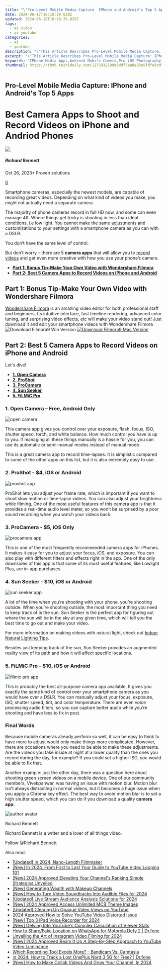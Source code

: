 ```yaml
---
title: "\"Pro-Level Mobile Media Capture  IPhone and Android's Top 5 Apps for 2024\""
date: 2024-06-17T16:18:39.820Z
updated: 2024-06-18T16:18:39.820Z
tags:
  - ai video
  - ai youtube
categories:
  - ai
  - youtube
description: "\"This Article Describes Pro-Level Mobile Media Capture: IPhone and Android's Top 5 Apps for 2024\""
excerpt: "\"This Article Describes Pro-Level Mobile Media Capture: IPhone and Android's Top 5 Apps for 2024\""
keywords: "IPhone Media Apps,Android Mobile Camera,Pro iOS Photography,Advanced Android Capture,Top Phone Photo Tools,Premium iPhone Cams,Best Android Media Apps"
thumbnail: https://thmb.techidaily.com/127593239da9ddf3aa0e35e9fdfe9cdfb96622adf462fe90ad515f1ed2896ad3.jpg
---
```


## Pro-Level Mobile Media Capture: IPhone and Android's Top 5 Apps

# Best Camera Apps to Shoot and Record Videos on iPhone and Andriod Phones

![](https://images.wondershare.com/filmora/article-images/richard-bennett.jpg)

##### Richard Bennett

 Oct 26, 2023• Proven solutions

[0](#commentsBoxSeoTemplate)

Smartphone cameras, especially the newest models, are capable of recording great videos. Depending on what kind of videos you make, you might not actually need a separate camera.

The majority of phone cameras record in full HD now, and some can even manage 4K. Where things get tricky is shooting in less than ideal conditions, i.e low light. You cannot make the same adjustments and customizations to your settings with a smartphone camera as you can with a DSLR.

You don’t have the same level of control.

But don’t worry – there are 5 **camera apps** that will allow you to [record videos](https://tools.techidaily.com/wondershare/filmora/download/) and get even more creative with how you use your phone’s camera.

* [**Part 1: Bonus Tip-Make Your Own Video with Wondershare Filmora**](#part1)
* [**Part 2: Best 5 Camera Apps to Record Videos on iPhone and Android**](#part2)

## Part 1: Bonus Tip-Make Your Own Video with Wondershare Filmora

[Wondershare Filmora](https://tools.techidaily.com/wondershare/filmora/download/) is an amazing video editor for both professional staff and beginners. Its intuitive interface, fast timeline rendering, advanced color tuning, and surprising video effects, etc will make your video stand out! Just download it and edit your smartphone videos with Wondershare Filmora![![Download Filmora9 Win Version](https://images.wondershare.com/filmora/guide/download-btn-win.jpg) ](https://tools.techidaily.com/wondershare/filmora/download/) [![Download Filmora9 Mac Version](https://images.wondershare.com/filmora/guide/download-btn-mac.jpg) ](https://tools.techidaily.com/wondershare/filmora/download/)

## Part 2: Best 5 Camera Apps to Record Videos on iPhone and Android

Let's dive!

* [**1\. Open Camera**](#open)
* [**2. ProShot**](#proshot)
* [**3\. ProCamera**](#procamera)
* [**4\. Sun Seeker**](#sun)
* [**5\. FiLMiC Pro**](#filmic)

### 1\. Open Camera – Free, Android Only

![open camera](https://images.wondershare.com/filmora/article-images/open-camera1.png)

This camera app gives you control over your exposure, flash, focus, ISO, shutter speed, torch, and white balance. How much control you have is up to you. If managing all these things manually is a hassle for you, you can use its automatic or semi-manual modes instead of manual mode.

This is a great camera app to record time-lapses. It is simplistic compared to some of the other apps on this list, but it is also extremely easy to use.

### 2\. ProShot - $4, iOS or Android

![proshot app](https://images.wondershare.com/filmora/article-images/proshot2.png)

ProShot lets you adjust your frame rate, which is important if you want to shoot slow motion or time-lapse videos. You can also adjust your brightness while filming. One of the most useful features of this camera app is that it provides a real-time audio level meter, so you won’t be surprised by a poor sound recording when you watch your videos back.

### 3\. ProCamera - $5, iOS Only

![procamera app](https://images.wondershare.com/filmora/article-images/procamera3.png)

This is one of the most frequently recommended camera apps for iPhones. It makes it easy for you to adjust your focus, iOS, and exposure. You can also play with different filters and effects right in the app. One of the only downsides of this app is that some of its most useful features, like Lowlight Plus, are in-app purchases.

### 4\. Sun Seeker - $10, iOS or Android

![sun seeker app](https://images.wondershare.com/filmora/article-images/sun-seeker4.png)

A lot of the time when you’re shooting with your phone, you’re shooting outside. When you’re shooting outside, the most important thing you need to keep track of is the sun. Sun Seeker is the perfect app for figuring out where the sun will be in the sky at any given time, which will tell you the best time to go out and make your video.

For more information on making videos with natural light, check out [Indoor Natural Lighting Tips](https://tools.techidaily.com/wondershare/filmora/download/).

Besides just keeping track of the sun, Sun Seeker provides an augmented reality view of its path and how it will affect specific locations.

### 5\. FiLMiC Pro - $10, iOS or Android

![filmic pro app](https://images.wondershare.com/filmora/article-images/filmic-pro5.png)

This is probably the best all-purpose camera app available. It gives you exactly the same kind of control over your smartphone camera as you would have over a DSLR. You can manually adjust your focus, exposure, ISO, shutter speed, tint, and color temperature. There are even voice processing audio filters, so you can capture better audio while you’re shooting and have less to fix in post.

### Final Words

Because mobile cameras already perform so well, it can be easy to think to have more to adjust would only make things more complicated. However, there are occasions where you need to be able to make these adjustments. Are the videos you take inside at night at a lower quality than the ones you record during the day, for example? If you could set a higher ISO, you would be able to fix that.

Another example: just the other day, there was a question here about shooting green screen videos on a mobile device. One of our community members, Vivekpanwar, was having an issue with motion blur. Motion blur isn’t always distracting in normal videos, but it becomes a huge issue when you apply a Chroma key effect. The best way to avoid motion blur is to set a high shutter speed, which you can do if you download a quality **camera app**.

![author avatar](https://images.wondershare.com/filmora/article-images/richard-bennett.jpg)

Richard Bennett

Richard Bennett is a writer and a lover of all things video.

Follow @Richard Bennett


<ins class="adsbygoogle"
     style="display:block"
     data-ad-format="autorelaxed"
     data-ad-client="ca-pub-7571918770474297"
     data-ad-slot="1223367746"></ins>



<ins class="adsbygoogle"
     style="display:block"
     data-ad-client="ca-pub-7571918770474297"
     data-ad-slot="8358498916"
     data-ad-format="auto"
     data-full-width-responsive="true"></ins>

<span class="atpl-alsoreadstyle">Also read:</span>
<div><ul>
<li><a href="https://youtube-docs.techidaily.com/ed-in-2024-nano-length-filmmaker/"><u>[Updated] In 2024, Nano-Length Filmmaker</u></a></li>
<li><a href="https://youtube-docs.techidaily.com/n-2024-from-first-to-last-your-guide-to-youtube-video-looping-101/"><u>[New] In 2024, From First to Last  Your Guide to YouTube Video Looping 101</u></a></li>
<li><a href="https://youtube-docs.techidaily.com/024-approved-elevating-your-channels-ranking-simple-strategies-unveiled/"><u>[New] 2024 Approved  Elevating Your Channel's Ranking  Simple Strategies Unveiled</u></a></li>
<li><a href="https://youtube-docs.techidaily.com/enerating-wealth-with-makeup-channels/"><u>[New] Generating Wealth with Makeup Channels</u></a></li>
<li><a href="https://youtube-docs.techidaily.com/ow-to-turn-video-soundtracks-into-audible-files-for-2024/"><u>[New] How to Turn Video Soundtracks Into Audible Files for 2024</u></a></li>
<li><a href="https://youtube-docs.techidaily.com/ed-live-stream-audience-analysis-solutions-for-2024/"><u>[Updated] Live Stream Audience Analysis Solutions for 2024</u></a></li>
<li><a href="https://youtube-docs.techidaily.com/024-approved-access-unlimited-mcb-theme-images/"><u>[New] 2024 Approved  Access Unlimited MCB Theme Images</u></a></li>
<li><a href="https://youtube-docs.techidaily.com/ed-clearing-up-opaque-video-views-on-youtube/"><u>[Updated] Clearing Up Opaque Video Views on YouTube</u></a></li>
<li><a href="https://some-techniques.techidaily.com/2024-approved-how-to-solve-youtube-video-distorted-issue/"><u>2024 Approved  How to Solve YouTube Video Distorted Issue</u></a></li>
<li><a href="https://screen-activity-recording.techidaily.com/new-top-3-ipad-voice-recorder-for-2024/"><u>[New] Top 3 iPad Voice Recorder for 2024</u></a></li>
<li><a href="https://youtube-video-recordings.techidaily.com/new-delving-into-youtubes-complex-calculation-of-viewer-stats/"><u>[New] Delving Into YouTube's Complex Calculation of Viewer Stats</u></a></li>
<li><a href="https://location-social.techidaily.com/how-to-sharefake-location-on-whatsapp-for-motorola-defy-2-drfone-by-drfone-virtual-android/"><u>How to Share/Fake Location on WhatsApp for Motorola Defy 2 | Dr.fone</u></a></li>
<li><a href="https://some-skills.techidaily.com/unveiling-the-art-of-instagram-video-filming-for-2024/"><u>Unveiling the Art of Instagram Video Filming for 2024</u></a></li>
<li><a href="https://facebook-video-footage.techidaily.com/new-2024-approved-beam-it-up-a-step-by-step-approach-to-youtube-video-luminance/"><u>[New] 2024 Approved  Beam It Up  A Step-By-Step Approach to YouTube Video Luminance</u></a></li>
<li><a href="https://desktop-recording.techidaily.com/which-recording-tool-excels-more-bandicam-vs-camtasia/"><u>Which Recording Tool Excels More? - Bandicam Vs. Camtasia</u></a></li>
<li><a href="https://android-location-track.techidaily.com/in-2024-how-to-track-a-lost-oneplus-nord-3-5g-for-free-drfone-by-drfone-virtual-android/"><u>In 2024, How to Track a Lost OnePlus Nord 3 5G for Free? | Dr.fone</u></a></li>
<li><a href="https://eaxpv-info.techidaily.com/1717717651923-new-how-to-make-collab-videos-and-grow-your-channel-in-2024/"><u>[New] How to Make Collab Videos And Grow Your Channel, In 2024</u></a></li>
</ul></div>
